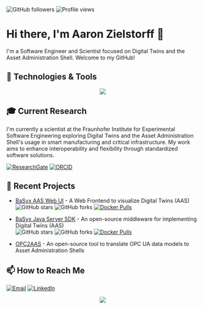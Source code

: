 ![GitHub followers](https://img.shields.io/github/followers/aaronzi?label=Follow&style=social)
![Profile views](https://komarev.com/ghpvc/?username=aaronzi)

# Hi there, I'm Aaron Zielstorff 👋

I'm a Software Engineer and Scientist focused on Digital Twins and the Asset Administration Shell. Welcome to my GitHub!

## 🔧 Technologies & Tools

<div align="center">
    <img src="https://skillicons.dev/icons?i=html,css,javascript,ts,vue,java,cs,python,latex,matlab,php,git,gitlab,github,docker,mysql,mongodb,bash,windows,linux,apple,vuetify,spring,vite,ai,photoshop,blender,postman,vscode,visualstudio,nginx,yarn,md&perline=11" />
</div>

## 🎓 Current Research
I'm currently a scientist at the Fraunhofer Institute for Experimental Software Engineering exploring Digital Twins and the Asset Administration Shell's usage in smart manufacturing and critical infrastructure. My work aims to enhance interoperability and flexibility through standardized software solutions.

[![ResearchGate](https://img.shields.io/badge/ResearchGate-Follow-blue?style=flat&logo=researchgate&logoColor=white)](https://www.researchgate.net/profile/Aaron-Zielstorff)
[![ORCID](https://img.shields.io/badge/ORCID-Profile-green?style=flat&logo=orcid&logoColor=white)](https://orcid.org/0009-0001-2476-8415)

## 🚀 Recent Projects

- [BaSyx AAS Web UI](https://github.com/eclipse-basyx/basyx-aas-web-ui) - A Web Frontend to visualize Digital Twins (AAS)  
  ![GitHub stars](https://img.shields.io/github/stars/eclipse-basyx/basyx-applications?style=social)
  ![GitHub forks](https://img.shields.io/github/forks/eclipse-basyx/basyx-applications?style=social)
  [![Docker Pulls](https://img.shields.io/docker/pulls/eclipsebasyx/aas-gui)](https://hub.docker.com/r/eclipsebasyx/aas-gui)

- [BaSyx Java Server SDK](https://github.com/eclipse-basyx/basyx-java-server-sdk) - An open-source middleware for implementing Digital Twins (AAS)  
  ![GitHub stars](https://img.shields.io/github/stars/eclipse-basyx/basyx-java-server-sdk?style=social)
  ![GitHub forks](https://img.shields.io/github/forks/eclipse-basyx/basyx-java-server-sdk?style=social)
  [![Docker Pulls](https://img.shields.io/docker/pulls/eclipsebasyx/aas-server)](https://hub.docker.com/r/eclipsebasyx/aas-environment)
  
- [OPC2AAS](https://github.com/aaronzi/opc2aas) - An open-source tool to translate OPC UA data models to Asset Administration Shells

## 📫 How to Reach Me

[![Email](https://img.shields.io/badge/Email-aaron.zielstorff%40iese.fraunhofer.de-blue?style=flat&logo=gmail)](mailto:aaron.zielstorff@iese.fraunhofer.de)
[![LinkedIn](https://img.shields.io/badge/LinkedIn-Aaron%20Zielstorff-blue?style=flat&logo=linkedin)](https://www.linkedin.com/in/aaron-zielstorff/)

<p align="center">
  <img src="https://github-readme-stats.vercel.app/api?username=aaronzi&show_icons=true" />
</p>
